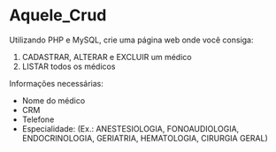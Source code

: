 # Aquele_Crud
Utilizando PHP e MySQL, crie uma página web onde você consiga:<br>
1. CADASTRAR, ALTERAR e EXCLUIR um médico<br>
2. LISTAR todos os médicos<br>

Informações necessárias:<br>
- Nome do médico<br>
- CRM<br>
- Telefone<br>
- Especialidade: (Ex.: ANESTESIOLOGIA, FONOAUDIOLOGIA, ENDOCRINOLOGIA, GERIATRIA, HEMATOLOGIA, CIRURGIA GERAL)

